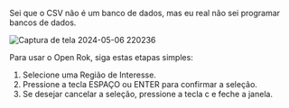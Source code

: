 Sei que o CSV não é um banco de dados, mas eu real não sei programar bancos de dados.

![Captura de tela 2024-05-06 220236](https://github.com/gustavo5252/Open-Rok-0.1.0/assets/163939936/c618c1e7-d645-4370-9cdb-f7eae4eb7d60)

Para usar o Open Rok, siga estas etapas simples:

1. Selecione uma Região de Interesse.
2. Pressione a tecla ESPAÇO ou ENTER para confirmar a seleção.
3. Se desejar cancelar a seleção, pressione a tecla c e feche a janela.
